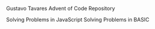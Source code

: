 Gustavo Tavares Advent of Code Repository

Solving Problems in JavaScript
Solving Problems in BASIC



